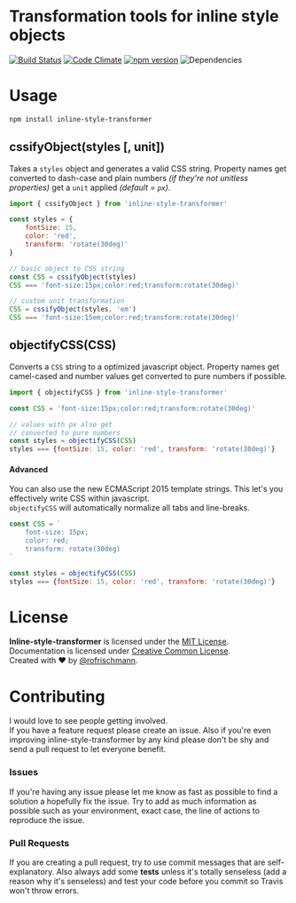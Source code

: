 # Transformation tools for inline style objects
[![Build Status](https://travis-ci.org/rofrischmann/inline-style-transformer.svg)](https://travis-ci.org/rofrischmann/inline-style-transformer)
[![Code Climate](https://codeclimate.com/github/rofrischmann/inline-style-transformer/badges/gpa.svg)](https://codeclimate.com/github/rofrischmann/inline-style-transformer)
[![npm version](https://badge.fury.io/js/inline-style-transformer.svg)](http://badge.fury.io/js/inline-style-transformer)
![Dependencies](https://david-dm.org/rofrischmann/inline-style-transformer.svg)


# Usage
```sh
npm install inline-style-transformer
```
## cssifyObject(styles [, unit])
Takes a `styles` object and generates a valid CSS string. Property names get converted to dash-case and plain numbers *(if they're not unitless properties)* get a `unit` applied *(default = `px`)*.
```javascript
import { cssifyObject } from 'inline-style-transformer'

const styles = {
	fontSize: 15,
	color: 'red',
	transform: 'rotate(30deg)'
}

// basic object to CSS string
const CSS = cssifyObject(styles)
CSS === 'font-size:15px;color:red;transform:rotate(30deg)'

// custom unit transformation
CSS = cssifyObject(styles, 'em')
CSS === 'font-size:15em;color:red;transform:rotate(30deg)'
```
## objectifyCSS(CSS)
Converts a `CSS` string to a optimized javascript object. Property names get camel-cased and number values get converted to pure numbers if possible.

```javascript
import { objectifyCSS } from 'inline-style-transformer'

const CSS = 'font-size:15px;color:red;transform:rotate(30deg)'

// values with px also get
// converted to pure numbers
const styles = objectifyCSS(CSS)
styles === {fontSize: 15, color: 'red', transform: 'rotate(30deg)'}
```
#### Advanced
You can also use the new ECMAScript 2015 template strings. This let's you effectively write CSS within javascript. <br>
`objectifyCSS` will automatically normalize all tabs and line-breaks.

```javascript
const CSS = `
	font-size: 15px;
	color: red;
	transform: rotate(30deg)
`

const styles = objectifyCSS(CSS)
styles === {fontSize: 15, color: 'red', transform: 'rotate(30deg)'}
```

# License
**Inline-style-transformer** is licensed under the [MIT License](http://opensource.org/licenses/MIT).<br>
Documentation is licensed under [Creative Common License](http://creativecommons.org/licenses/by/4.0/).<br>
Created with ♥ by [@rofrischmann](http://rofrischmann.de).

# Contributing
I would love to see people getting involved.<br>
If you have a feature request please create an issue. Also if you're even improving inline-style-transformer by any kind please don't be shy and send a pull request to let everyone benefit.

### Issues
If you're having any issue please let me know as fast as possible to find a solution a hopefully fix the issue. Try to add as much information as possible such as your environment, exact case, the line of actions to reproduce the issue.

### Pull Requests
If you are creating a pull request, try to use commit messages that are self-explanatory. Also always add some **tests** unless it's totally senseless (add a reason why it's senseless) and test your code before you commit so Travis won't throw errors.
